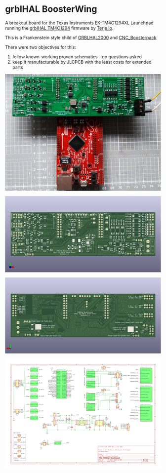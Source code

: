 # grblHAL BoosterWing

A breakout board for the Texas Instruments EK-TM4C1294XL Launchpad running the [grblHAL TM4C1294](https://github.com/grblHAL/TM4C1294) firmware by [Terje Io](https://github.com/terjeio).

This is a Frankenstein style child of [GRBLHAL2000](https://github.com/Expatria-Technologies/grblhal_2000_PrintNC) and 
[CNC_Boosterpack](https://github.com/terjeio/CNC_Boosterpack).

There were two objectives for this:
  1. follow known-working proven schematics - no questions asked
  2. keep it manufacturable by JLCPCB with the least costs for extended parts

![photo of BoosterWing with TM4C1294 board](IMG_20240131_145519_2048px.jpg)

![PCB front](CNC%20Boosterpack_pcbf.png)

![PCB back](CNC%20Boosterpack_pcbb.png)

[![Schematics](CNC%20Boosterpack_schem_1.png)](CNC%20Boosterpack.pdf)
